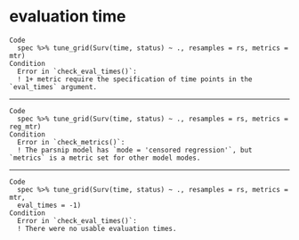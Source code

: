# evaluation time

    Code
      spec %>% tune_grid(Surv(time, status) ~ ., resamples = rs, metrics = mtr)
    Condition
      Error in `check_eval_times()`:
      ! 1+ metric require the specification of time points in the `eval_times` argument.

---

    Code
      spec %>% tune_grid(Surv(time, status) ~ ., resamples = rs, metrics = reg_mtr)
    Condition
      Error in `check_metrics()`:
      ! The parsnip model has `mode = 'censored regression'`, but `metrics` is a metric set for other model modes.

---

    Code
      spec %>% tune_grid(Surv(time, status) ~ ., resamples = rs, metrics = mtr,
      eval_times = -1)
    Condition
      Error in `check_eval_times()`:
      ! There were no usable evaluation times.

